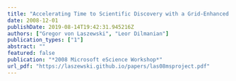 ```yaml
---
title: "Accelerating Time to Scientific Discovery with a Grid-Enhanced Microsoft Project"
date: 2008-12-01
publishDate: 2019-08-14T19:42:31.945216Z
authors: ["Gregor von Laszewski", "Leor Dilmanian"]
publication_types: ["1"]
abstract: ""
featured: false
publication: "*2008 Microsoft eScience Workshop*"
url_pdf: "https://laszewski.github.io/papers/las08msproject.pdf"
---
```


